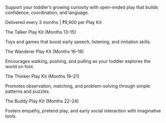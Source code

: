 Support your toddler’s growing curiosity with open-ended play that builds confidence, coordination, and language.

Delivered every 3 months | ₹9,900 per Play Kit

The Talker Play Kit (Months 13–15)

Toys and games that boost early speech, listening, and imitation skills.

The Wanderer Play Kit (Months 16–18)

Encourages walking, pushing, and pulling as your toddler explores the world on foot.

The Thinker Play Kit (Months 19–21)

Promotes observation, matching, and problem-solving through simple patterns and puzzles.

The Buddy Play Kit (Months 22–24)

Fosters empathy, pretend play, and early social interaction with imaginative tools.